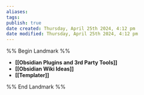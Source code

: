 ```yaml
---
aliases: 
tags: 
publish: true
date created: Thursday, April 25th 2024, 4:12 pm
date modified: Thursday, April 25th 2024, 4:12 pm
---
```

%% Begin Landmark %%
- **[[Obsidian Plugins and 3rd Party Tools]]**
- **[[Obsidian Wiki Ideas]]**
- **[[Templater]]**

%% End Landmark %%

